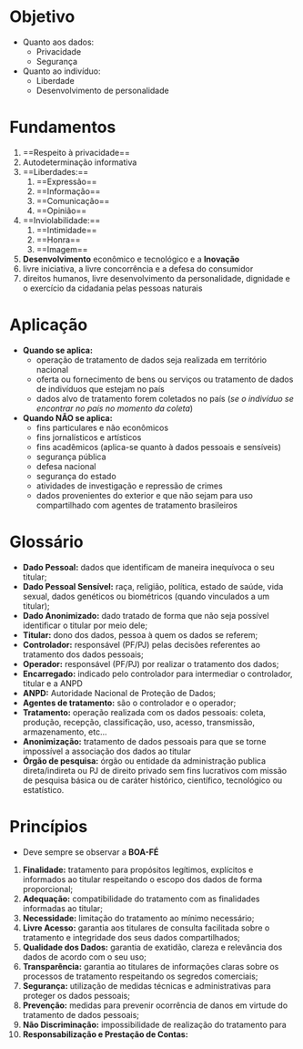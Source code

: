 # Objetivo
- Quanto aos dados:
	- Privacidade
	- Segurança
- Quanto ao indivíduo:
	- Liberdade
	- Desenvolvimento de personalidade

# Fundamentos
1. ==Respeito à privacidade==
2. Autodeterminação informativa
3. ==Liberdades:==
	1. ==Expressão==
	2. ==Informação==
	3. ==Comunicação==
	4. ==Opinião==
4. ==Inviolabilidade:==
	1. ==Intimidade==
	2. ==Honra==
	3. ==Imagem==
5. **Desenvolvimento** econômico e tecnológico e a **Inovação**
6. livre iniciativa, a livre concorrência e a defesa do consumidor
7. direitos humanos, livre desenvolvimento da personalidade, dignidade e o exercício da cidadania pelas pessoas naturais
# Aplicação
- **Quando se aplica:**
	- operação de tratamento de dados seja realizada em território nacional
	- oferta ou fornecimento de bens ou serviços ou tratamento de dados de indivíduos que estejam no país
	- dados alvo de tratamento forem coletados no país (*se o indivíduo se encontrar no país no momento da coleta*)
- **Quando NÃO se aplica:**
	- fins particulares e não econômicos
	- fins jornalísticos e artísticos
	- fins acadêmicos (aplica-se quanto à dados pessoais e sensíveis)
	- segurança pública
	- defesa nacional
	- segurança do estado
	- atividades de investigação e repressão de crimes
	- dados provenientes do exterior e que não sejam para uso compartilhado com agentes de tratamento brasileiros
# Glossário
- **Dado Pessoal:** dados que identificam de maneira inequívoca o seu titular;
- **Dado Pessoal Sensível:** raça, religião, política, estado de saúde, vida sexual, dados genéticos ou biométricos (quando vinculados a um titular);
- **Dado Anonimizado:** dado tratado de forma que não seja possível identificar o titular por meio dele;
- **Titular:** dono dos dados, pessoa à quem os dados se referem;
- **Controlador:** responsável (PF/PJ) pelas decisões referentes ao tratamento dos dados pessoais;
- **Operador:** responsável (PF/PJ) por realizar o tratamento dos dados;
- **Encarregado:** indicado pelo controlador para intermediar o controlador, titular e a ANPD
- **ANPD:** Autoridade Nacional de Proteção de Dados;
- **Agentes de tratamento:** são o controlador e o operador;
- **Tratamento:** operação realizada com os dados pessoais: coleta, produção, recepção, classificação, uso, acesso, transmissão, armazenamento, etc...
- **Anonimização:** tratamento de dados pessoais para que se torne impossível a associação dos dados ao titular
- **Órgão de pesquisa:** órgão ou entidade da administração publica direta/indireta ou PJ de direito privado sem fins lucrativos com missão de pesquisa básica ou de caráter histórico, científico, tecnológico ou estatístico.

# Princípios
- Deve sempre se observar a **BOA-FÉ**

1. **Finalidade:** tratamento para propósitos legítimos, explícitos e informados ao titular respeitando o escopo dos dados de forma proporcional;
2. **Adequação:** compatibilidade do tratamento com as finalidades informadas ao titular;
3. **Necessidade:** limitação do tratamento ao mínimo necessário;
4. **Livre Acesso:** garantia aos titulares de consulta facilitada sobre o tratamento e integridade dos seus dados compartilhados;
5. **Qualidade dos Dados:** garantia de exatidão, clareza e relevância dos dados de acordo com o seu uso;
6. **Transparência:** garantia ao titulares de informações claras sobre os processos de tratamento respeitando os segredos comerciais;
7. **Segurança:** utilização de medidas técnicas e administrativas para proteger os dados pessoais;
8. **Prevenção:** medidas para prevenir ocorrência de danos em virtude do tratamento de dados pessoais;
9. **Não Discriminação:** impossibilidade de realização do tratamento para
10. **Responsabilização e Prestação de Contas:** 

